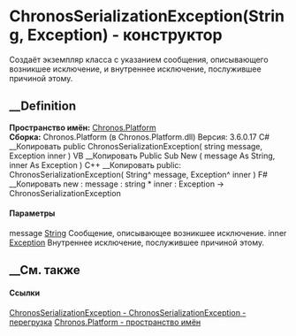 # ChronosSerializationException(String, Exception) - конструктор
Создаёт экземпляр класса с указанием сообщения, описывающего возникшее
исключение, и внутреннее исключение, послужившее причиной этому.
##  __Definition
 **Пространство имён:** [Chronos.Platform](N_Chronos_Platform.htm)  
 **Сборка:** Chronos.Platform (в Chronos.Platform.dll) Версия: 3.6.0.17
C# __Копировать
     public ChronosSerializationException(
    	string message,
    	Exception inner
    )
VB __Копировать
     Public Sub New ( 
    	message As String,
    	inner As Exception
    )
C++ __Копировать
     public:
    ChronosSerializationException(
    	String^ message, 
    	Exception^ inner
    )
F# __Копировать
     new : 
            message : string * 
            inner : Exception -> ChronosSerializationException
#### Параметры
message [String](https://learn.microsoft.com/dotnet/api/system.string)
    Сообщение, описывающее возникшее исключение.
inner [Exception](https://learn.microsoft.com/dotnet/api/system.exception)
    Внутреннее исключение, послужившее причиной этому.
##  __См. также
#### Ссылки
[ChronosSerializationException -
](T_Chronos_Platform_ChronosSerializationException.htm)
[ChronosSerializationException -
перегрузка](Overload_Chronos_Platform_ChronosSerializationException__ctor.htm)
[Chronos.Platform - пространство имён](N_Chronos_Platform.htm)

